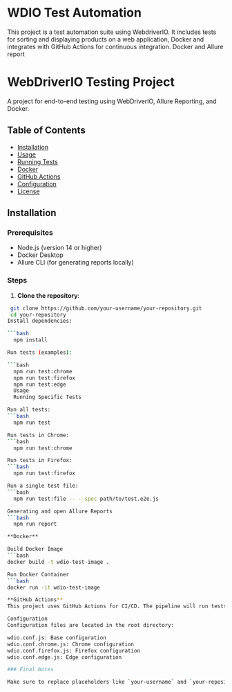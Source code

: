 # WDIO Test Automation

This project is a test automation suite using WebdriverIO.
It includes tests for sorting and displaying products on a web application, Docker
and integrates with GitHub Actions for continuous integration. Docker and Allure report

# WebDriverIO Testing Project

A project for end-to-end testing using WebDriverIO, Allure Reporting, and Docker.

## Table of Contents

- [Installation](#installation)
- [Usage](#usage)
- [Running Tests](#running-tests)
- [Docker](#docker)
- [GitHub Actions](#github-actions)
- [Configuration](#configuration)
- [License](#license)

## Installation

### Prerequisites

- Node.js (version 14 or higher)
- Docker Desktop
- Allure CLI (for generating reports locally)

### Steps

1. **Clone the repository**:
  ```bash
   git clone https://github.com/your-username/your-repository.git
   cd your-repository
Install dependencies:

  ```bash
    npm install

Run tests (examples):

  ```bash
    npm run test:chrome
    npm run test:firefox
    npm run test:edge
    Usage
    Running Specific Tests

Run all tests:
  ```bash
    npm run test

Run tests in Chrome:
  ```bash
    npm run test:chrome

Run tests in Firefox:
  ```bash
    npm run test:firefox

Run a single test file:
  ```bash
    npm run test:file -- --spec path/to/test.e2e.js

Generating and open Allure Reports
  ```bash
    npm run report

**Docker**

Build Docker Image
```bash
docker build -t wdio-test-image .

Run Docker Container
```bash
docker run -it wdio-test-image

**GitHub Actions**
This project uses GitHub Actions for CI/CD. The pipeline will run tests and deploy Allure reports to GitHub Pages.

Configuration
Configuration files are located in the root directory:

wdio.conf.js: Base configuration
wdio.conf.chrome.js: Chrome configuration
wdio.conf.firefox.js: Firefox configuration
wdio.conf.edge.js: Edge configuration

### Final Notes

Make sure to replace placeholders like `your-username` and `your-repository` with actual values
